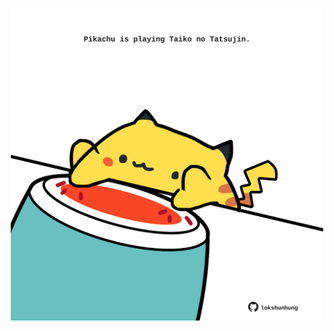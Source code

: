 <!-- built at 21/11/2024, 08:00:43 UTC -->
<p align="center">
  <img width="500" height="500" src="./ReadmeImage.svg">
</p>
